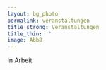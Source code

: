 ```yaml
---
layout: bg_photo
permalink: veranstaltungen
title_strong: Veranstaltungen
title_thin: ''
image: Abb8
---
```


In Arbeit